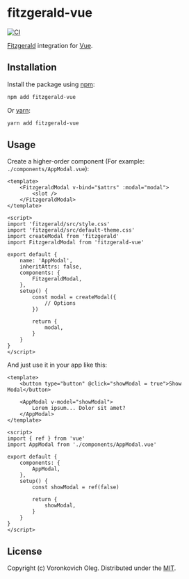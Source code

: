 # fitzgerald-vue

[![CI](https://github.com/voronkovich/fitzgerald-vue/actions/workflows/ci.yaml/badge.svg)](https://github.com/voronkovich/fitzgerald-vue/actions/workflows/ci.yaml)

[Fitzgerald](https://github.com/voronkovich/fitzgerald) integration for [Vue](https://vuejs.org/).

## Installation

Install the package using [npm](https://www.npmjs.com/package/npm):

```sh
npm add fitzgerald-vue
```

Or [yarn](https://yarnpkg.com/):

```sh
yarn add fitzgerald-vue
```

## Usage

Create a higher-order component (For example: `./components/AppModal.vue`):

```vue
<template>
    <FitzgeraldModal v-bind="$attrs" :modal="modal">
        <slot />
    </FitzgeraldModal>
</template>

<script>
import 'fitzgerald/src/style.css'
import 'fitzgerald/src/default-theme.css'
import createModal from 'fitzgerald'
import FitzgeraldModal from 'fitzgerald-vue'

export default {
    name: 'AppModal',
    inheritAttrs: false,
    components: {
        FitzgeraldModal,
    },
    setup() {
        const modal = createModal({
            // Options
        })

        return {
            modal,
        }
    }
}
</script>
```

And just use it in your app like this:

```vue
<template>
    <button type="button" @click="showModal = true">Show Modal</button>

    <AppModal v-model="showModal">
        Lorem ipsum... Dolor sit amet?
    </AppModal>
</template>

<script>
import { ref } from 'vue'
import AppModal from './components/AppModal.vue'

export default {
    components: {
        AppModal,
    },
    setup() {
        const showModal = ref(false)

        return {
            showModal,
        }
    }
}
</script>
```

## License

Copyright (c) Voronkovich Oleg. Distributed under the [MIT](LICENSE).
